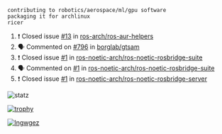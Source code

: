 ```
contributing to robotics/aerospace/ml/gpu software
packaging it for archlinux
ricer
```

<!--START_SECTION:activity-->
1. ❗️ Closed issue [#13](https://github.com/ros-arch/ros-aur-helpers/issues/13) in [ros-arch/ros-aur-helpers](https://github.com/ros-arch/ros-aur-helpers)
2. 🗣 Commented on [#796](https://github.com/borglab/gtsam/issues/796) in [borglab/gtsam](https://github.com/borglab/gtsam)
3. ❗️ Closed issue [#1](https://github.com/ros-noetic-arch/ros-noetic-rosbridge-suite/issues/1) in [ros-noetic-arch/ros-noetic-rosbridge-suite](https://github.com/ros-noetic-arch/ros-noetic-rosbridge-suite)
4. 🗣 Commented on [#1](https://github.com/ros-noetic-arch/ros-noetic-rosbridge-suite/issues/1) in [ros-noetic-arch/ros-noetic-rosbridge-suite](https://github.com/ros-noetic-arch/ros-noetic-rosbridge-suite)
5. ❗️ Closed issue [#1](https://github.com/ros-noetic-arch/ros-noetic-rosbridge-server/issues/1) in [ros-noetic-arch/ros-noetic-rosbridge-server](https://github.com/ros-noetic-arch/ros-noetic-rosbridge-server)
<!--END_SECTION:activity-->


![statz](https://github-readme-stats.vercel.app/api?username=acxz&include_all_commits=true&show_icons=true)

[![trophy](https://github-profile-trophy.vercel.app/?username=acxz)](https://github.com/ryo-ma/github-profile-trophy)

[![lngwgez](https://github-readme-stats.vercel.app/api/top-langs/?username=acxz&layout=compact)](https://github.com/acxz/github-readme-stats)


<!--
**acxz/acxz** is a ✨ _special_ ✨ repository because its `README.md` (this file) appears on your GitHub profile.

Here are some ideas to get you started:

- 🔭 I’m currently working on ...
- 🌱 I’m currently learning ...
- 👯 I’m looking to collaborate on ...
- 🤔 I’m looking for help with ...
- 💬 Ask me about ...
- 📫 How to reach me: ...
- 😄 Pronouns: ...
- ⚡ Fun fact: ...
-->
